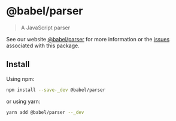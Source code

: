 # @babel/parser

> A JavaScript parser

See our website [@babel/parser](https://babeljs.io/docs/babel-parser) for more information or the [issues](https://github.com/babel/babel/issues?utf8=%E2%9C%93&q=is%3Aissue+label%3A%22pkg%3A%20parser%22+is%3Aopen) associated with this package.

## Install

Using npm:

```sh
npm install --save-_dev @babel/parser
```

or using yarn:

```sh
yarn add @babel/parser --_dev
```
